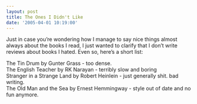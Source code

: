 ```yaml
---
layout: post
title: The Ones I Didn't Like
date: '2005-04-01 10:19:00'
---
```


Just in case you&rsquo;re wondering how I manage to say nice things almost always about the books I read, I just wanted to clarify that I don&rsquo;t write reviews about books I hated. Even so, here&rsquo;s a short list:

The Tin Drum by Gunter Grass - too dense.<br/>
The English Teacher by RK Narayan - terribly slow and boring<br/>
Stranger in a Strange Land by Robert Heinlein - just generally shit. bad writing.<br/>
The Old Man and the Sea by Ernest Hemmingway - style out of date and no fun anymore.